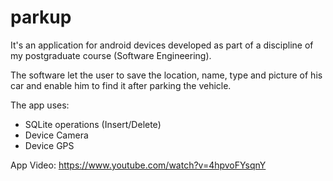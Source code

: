 # parkup
It's an application for android devices developed as part of a discipline of my postgraduate course (Software Engineering).

The software let the user to save the location, name, type and picture of his car and enable him to find it after parking the vehicle.

The app uses:
- SQLite operations (Insert/Delete)
- Device Camera
- Device GPS

App Video: https://www.youtube.com/watch?v=4hpvoFYsqnY
